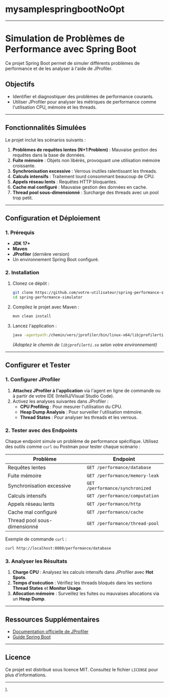 # mysamplespringbootNoOpt




---

# Simulation de Problèmes de Performance avec Spring Boot

Ce projet Spring Boot permet de simuler différents problèmes de performance et de les analyser à l'aide de JProfiler.

## Objectifs
- Identifier et diagnostiquer des problèmes de performance courants.
- Utiliser JProfiler pour analyser les métriques de performance comme l'utilisation CPU, mémoire et les threads.

---

## Fonctionnalités Simulées

Le projet inclut les scénarios suivants :
1. **Problèmes de requêtes lentes (N+1 Problem)** : Mauvaise gestion des requêtes dans la base de données.
2. **Fuite mémoire** : Objets non libérés, provoquant une utilisation mémoire croissante.
3. **Synchronisation excessive** : Verrous inutiles ralentissant les threads.
4. **Calculs intensifs** : Traitement lourd consommant beaucoup de CPU.
5. **Appels réseau lents** : Requêtes HTTP bloquantes.
6. **Cache mal configuré** : Mauvaise gestion des données en cache.
7. **Thread pool sous-dimensionné** : Surcharge des threads avec un pool trop petit.

---

## Configuration et Déploiement

### 1. Prérequis
- **JDK 17+**
- **Maven**
- **JProfiler** (dernière version)
- Un environnement Spring Boot configuré.

### 2. Installation
1. Clonez ce dépôt :  
   ```bash
   git clone https://github.com/votre-utilisateur/spring-performance-simulator.git
   cd spring-performance-simulator
   ```

2. Compilez le projet avec Maven :  
   ```bash
   mvn clean install
   ```

3. Lancez l'application :  
   ```bash
   java -agentpath:/chemin/vers/jprofiler/bin/linux-x64/libjprofilerti.so=port=8849 -jar target/performance-simulator-0.0.1-SNAPSHOT.jar
   ```
   *(Adaptez le chemin de `libjprofilerti.so` selon votre environnement)*

---

## Configurer et Tester

### 1. Configurer JProfiler
1. **Attachez JProfiler à l'application** via l'agent en ligne de commande ou à partir de votre IDE (IntelliJ/Visual Studio Code).  
2. Activez les analyses suivantes dans JProfiler :  
   - **CPU Profiling** : Pour mesurer l'utilisation du CPU.  
   - **Heap Dump Analysis** : Pour surveiller l'utilisation mémoire.  
   - **Thread States** : Pour analyser les threads et les verrous.

### 2. Tester avec des Endpoints
Chaque endpoint simule un problème de performance spécifique. Utilisez des outils comme `curl` ou Postman pour tester chaque scénario :

| Problème                  | Endpoint                     |
|---------------------------|------------------------------|
| Requêtes lentes           | `GET /performance/database` |
| Fuite mémoire             | `GET /performance/memory-leak` |
| Synchronisation excessive | `GET /performance/synchronized` |
| Calculs intensifs         | `GET /performance/computation` |
| Appels réseau lents       | `GET /performance/http` |
| Cache mal configuré       | `GET /performance/cache` |
| Thread pool sous-dimensionné | `GET /performance/thread-pool` |

Exemple de commande `curl` :  
```bash
curl http://localhost:8080/performance/database
```

### 3. Analyser les Résultats
1. **Charge CPU** : Analysez les calculs intensifs dans JProfiler avec **Hot Spots**.  
2. **Temps d’exécution** : Vérifiez les threads bloqués dans les sections **Thread States** et **Monitor Usage**.  
3. **Allocation mémoire** : Surveillez les fuites ou mauvaises allocations via un **Heap Dump**.  

---

## Ressources Supplémentaires
- [Documentation officielle de JProfiler](https://www.ej-technologies.com/products/jprofiler/overview.html)
- [Guide Spring Boot](https://spring.io/projects/spring-boot)

---

## Licence
Ce projet est distribué sous licence MIT. Consultez le fichier `LICENSE` pour plus d'informations.


---
).
